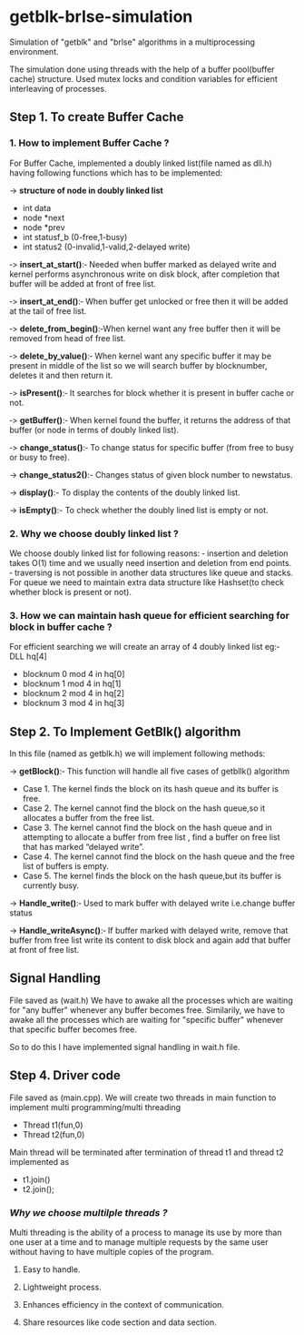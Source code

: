 # getblk-brlse-simulation
Simulation of "getblk" and "brlse" algorithms in a multiprocessing environment.

The simulation done using threads with the help of a buffer pool(buffer cache) structure. Used mutex locks and condition variables for efficient interleaving of processes.


## Step 1. To create Buffer Cache

### 1. How to implement Buffer Cache ?
For Buffer Cache, implemented a doubly linked list(file named as dll.h) having following functions which has to be implemented:


-> **structure of node in doubly linked list**
  - int data 
  - node *next 
  - node *prev 
  - int statusf_b (0-free,1-busy)
  - int status2 (0-invalid,1-valid,2-delayed write)
  
‐> **insert_at_start()**:‐ Needed when buffer marked as delayed write and kernel performs asynchronous write on disk block, after completion that buffer will be added at front of free list.

‐> **insert_at_end()**:‐ When buffer get unlocked or free then it will be added at the tail of free list.

‐> **delete_from_begin()**:‐When kernel want any free buffer then it will be removed from head of free list.

‐> **delete_by_value()**:‐ When kernel want any specific buffer it may be present in middle of the list so we will search buffer by blocknumber, deletes it and then return it. 

‐> **isPresent()**:‐ It searches for block whether it is present in buffer cache or not.

‐> **getBuffer()**:‐ When kernel found the buffer, it returns the address of that buffer (or node in terms of doubly linked list). 

‐> **change_status()**:‐ To change status for specific buffer (from free to busy or busy to free).

-> **change_status2()**:- Changes status of given block number to newstatus.

-> **display()**:- To display the contents of the doubly linked list.

-> **isEmpty()**:- To check whether the doubly lined list is empty or not.




### 2. Why we choose doubly linked list ?
We choose doubly linked list for following reasons:
‐ insertion and deletion takes O(1) time and we usually need insertion and deletion from end points.
‐ traversing is not possible in another data structures like queue and stacks. For queue we need to maintain extra data structure like Hashset(to check whether block is present or not).


### 3. How we can maintain hash queue for efficient searching for block in buffer cache ?
For efficient searching we will create an array of 4 doubly linked list 
eg:‐ DLL hq[4] 
 - blocknum 0 mod 4 in hq[0]
 - blocknum 1 mod 4 in hq[1] 
 - blocknum 2 mod 4 in hq[2] 
 - blocknum 3 mod 4 in hq[3]


## Step 2. To Implement GetBlk() algorithm 
In this file (named as getblk.h) we will implement following methods:

-> **getBlock()**:‐ This function will handle all five cases of getbllk() algorithm 
  - Case 1. The kernel finds the block on its hash queue and its buffer is free.
  - Case 2. The kernel cannot find the block on the hash queue,so it allocates a buffer from the free list. 
  - Case 3. The kernel cannot find the block on the hash queue and in attempting to allocate a buffer from free list , find a buffer on             free list that has marked “delayed write”.
  - Case 4. The kernel cannot find the block on the hash queue and the free list of buffers is empty.
  - Case 5. The kernel finds the block on the hash queue,but its buffer is currently busy.

-> **Handle_write()**:‐ Used to mark buffer with delayed write i.e.change buffer status

-> **Handle_writeAsync()**:‐ If buffer marked with delayed write, remove that buffer from free list write its content to disk block and again add that buffer at front of free list.


## Signal Handling
File saved as (wait.h)
We have to awake all the processes which are waiting for "any buffer" whenever any buffer becomes free. Similarily, we have to awake all the processes which are waiting for "specific buffer" whenever that specific buffer becomes free.

So to do this I have implemented signal handling in wait.h file.

## Step 4. Driver code
File saved as (main.cpp). 
We will create two threads in main function to implement multi programming/multi threading
- Thread t1(fun,0) 
- Thread t2(fun,0)

Main thread will be terminated after termination of thread t1 and thread t2 implemented as 
- t1.join() 
- t2.join();


### ***Why we choose multilple threads ?***
Multi threading is the ability of a process to manage its use by more than one user at a time and to manage multiple requests by the same user without having to have multiple copies of the program.
 1. Easy to handle.

 2. Lightweight process.

 3. Enhances efficiency in the context of communication.

 4. Share resources like code section and data section.


